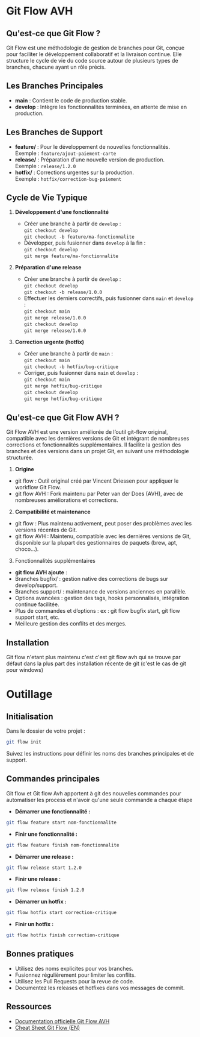 # Git Flow AVH 

## Qu'est-ce que Git Flow ?

Git Flow est une méthodologie de gestion de branches pour Git, conçue pour faciliter le développement collaboratif et la livraison continue. Elle structure le cycle de vie du code source autour de plusieurs types de branches, chacune ayant un rôle précis.

## Les Branches Principales

- **main** : Contient le code de production stable.
- **develop** : Intègre les fonctionnalités terminées, en attente de mise en production.

## Les Branches de Support

- **feature/** : Pour le développement de nouvelles fonctionnalités.  
  Exemple : `feature/ajout-paiement-carte`
- **release/** : Préparation d'une nouvelle version de production.  
  Exemple : `release/1.2.0`
- **hotfix/** : Corrections urgentes sur la production.  
  Exemple : `hotfix/correction-bug-paiement`

## Cycle de Vie Typique

1. **Développement d'une fonctionnalité**
   - Créer une branche à partir de `develop` :  
     `git checkout develop`  
     `git checkout -b feature/ma-fonctionnalite`
   - Développer, puis fusionner dans `develop` à la fin :  
     `git checkout develop`  
     `git merge feature/ma-fonctionnalite`

2. **Préparation d'une release**
   - Créer une branche à partir de `develop` :  
     `git checkout develop`  
     `git checkout -b release/1.0.0`
   - Effectuer les derniers correctifs, puis fusionner dans `main` et `develop` :  
     `git checkout main`  
     `git merge release/1.0.0`  
     `git checkout develop`  
     `git merge release/1.0.0`

3. **Correction urgente (hotfix)**
   - Créer une branche à partir de `main` :  
     `git checkout main`  
     `git checkout -b hotfix/bug-critique`
   - Corriger, puis fusionner dans `main` et `develop` :  
     `git checkout main`  
     `git merge hotfix/bug-critique`  
     `git checkout develop`  
     `git merge hotfix/bug-critique`


## Qu'est-ce que Git Flow AVH ?

Git Flow AVH est une version améliorée de l’outil git-flow original, compatible avec les dernières versions de Git et intégrant de nombreuses corrections et fonctionnalités supplémentaires. Il facilite la gestion des branches et des versions dans un projet Git, en suivant une méthodologie structurée.

1. **Origine**
-	git flow : Outil original créé par Vincent Driessen pour appliquer le workflow Git Flow.
-	git flow AVH : Fork maintenu par Peter van der Does (AVH), avec de nombreuses améliorations et corrections.
2. **Compatibilité et maintenance**
-	git flow : Plus maintenu activement, peut poser des problèmes avec les versions récentes de Git.
-	git flow AVH : Maintenu, compatible avec les dernières versions de Git, disponible sur la plupart des gestionnaires de paquets (brew, apt, choco…).
3. Fonctionnalités supplémentaires
-	**git flow AVH ajoute** :
-	Branches bugfix/ : gestion native des corrections de bugs sur develop/support.
-	Branches support/ : maintenance de versions anciennes en parallèle.
-	Options avancées : gestion des tags, hooks personnalisés, intégration continue facilitée.
-	Plus de commandes et d’options : ex : git flow bugfix start, git flow support start, etc.
-	Meilleure gestion des conflits et des merges.
  
## Installation

Git flow n'etant plus maintenu c'est c'est git flow avh qui se trouve par défaut dans la plus part des installation récente de git (c'est le cas de git pour windows)

# Outillage
## Initialisation

Dans le dossier de votre projet :
```sh
git flow init
```
Suivez les instructions pour définir les noms des branches principales et de support.

## Commandes principales

Git flow et Git flow Avh apportent à git des nouvelles commandes pour automatiser les process et n'avoir qu'une seule commande a chaque étape

- **Démarrer une fonctionnalité :**
```sh
git flow feature start nom-fonctionnalite
```
- **Finir une fonctionnalité :**
```sh
git flow feature finish nom-fonctionnalite
```
- **Démarrer une release :**
```sh
git flow release start 1.2.0
```
- **Finir une release :**
```sh
git flow release finish 1.2.0
```
- **Démarrer un hotfix :**
```sh
git flow hotfix start correction-critique
```
- **Finir un hotfix :**
```sh
git flow hotfix finish correction-critique
```


## Bonnes pratiques

- Utilisez des noms explicites pour vos branches.
- Fusionnez régulièrement pour limiter les conflits.
- Utilisez les Pull Requests pour la revue de code.
- Documentez les releases et hotfixes dans vos messages de commit.

## Ressources

- [Documentation officielle Git Flow AVH](https://github.com/petervanderdoes/gitflow-avh)
- [Cheat Sheet Git Flow (EN)](https://danielkummer.github.io/git-flow-cheatsheet/)
